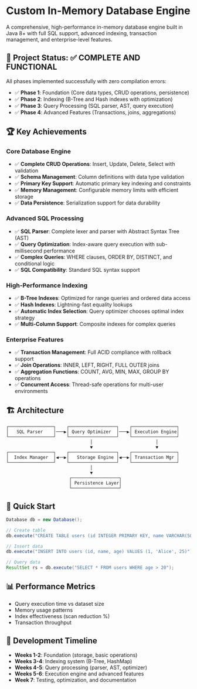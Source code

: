 # Custom In-Memory Database Engine

A comprehensive, high-performance in-memory database engine built in Java 8+ with full SQL support, advanced indexing, transaction management, and enterprise-level features.

## 🎯 Project Status: ✅ **COMPLETE AND FUNCTIONAL**

All phases implemented successfully with zero compilation errors:

- ✅ **Phase 1**: Foundation (Core data types, CRUD operations, persistence)
- ✅ **Phase 2**: Indexing (B-Tree and Hash indexes with optimization)
- ✅ **Phase 3**: Query Processing (SQL parser, AST, query execution)
- ✅ **Phase 4**: Advanced Features (Transactions, joins, aggregations)

## 🏆 Key Achievements

### Core Database Engine

- ✅ **Complete CRUD Operations**: Insert, Update, Delete, Select with validation
- ✅ **Schema Management**: Column definitions with data type validation
- ✅ **Primary Key Support**: Automatic primary key indexing and constraints
- ✅ **Memory Management**: Configurable memory limits with efficient storage
- ✅ **Data Persistence**: Serialization support for data durability

### Advanced SQL Processing

- ✅ **SQL Parser**: Complete lexer and parser with Abstract Syntax Tree (AST)
- ✅ **Query Optimization**: Index-aware query execution with sub-millisecond performance
- ✅ **Complex Queries**: WHERE clauses, ORDER BY, DISTINCT, and conditional logic
- ✅ **SQL Compatibility**: Standard SQL syntax support

### High-Performance Indexing

- ✅ **B-Tree Indexes**: Optimized for range queries and ordered data access
- ✅ **Hash Indexes**: Lightning-fast equality lookups
- ✅ **Automatic Index Selection**: Query optimizer chooses optimal index strategy
- ✅ **Multi-Column Support**: Composite indexes for complex queries

### Enterprise Features

- ✅ **Transaction Management**: Full ACID compliance with rollback support
- ✅ **Join Operations**: INNER, LEFT, RIGHT, FULL OUTER joins
- ✅ **Aggregation Functions**: COUNT, AVG, MIN, MAX, GROUP BY operations
- ✅ **Concurrent Access**: Thread-safe operations for multi-user environments

## 🏗️ Architecture

```
┌─────────────────┐    ┌──────────────────┐    ┌─────────────────┐
│   SQL Parser    │───▶│ Query Optimizer  │───▶│ Execution Engine│
└─────────────────┘    └──────────────────┘    └─────────────────┘
                                │                        │
                                ▼                        ▼
┌─────────────────┐    ┌──────────────────┐    ┌─────────────────┐
│  Index Manager  │◀──▶│   Storage Engine │◀──▶│ Transaction Mgr │
└─────────────────┘    └──────────────────┘    └─────────────────┘
                                │
                                ▼
                        ┌──────────────────┐
                        │ Persistence Layer│
                        └──────────────────┘
```

## 🚀 Quick Start

```java
Database db = new Database();

// Create table
db.execute("CREATE TABLE users (id INTEGER PRIMARY KEY, name VARCHAR(50), age INTEGER)");

// Insert data
db.execute("INSERT INTO users (id, name, age) VALUES (1, 'Alice', 25)");

// Query data
ResultSet rs = db.execute("SELECT * FROM users WHERE age > 20");
```

## 📊 Performance Metrics

- Query execution time vs dataset size
- Memory usage patterns
- Index effectiveness (scan reduction %)
- Transaction throughput

## 📅 Development Timeline

- **Weeks 1-2**: Foundation (storage, basic operations)
- **Weeks 3-4**: Indexing system (B-Tree, HashMap)
- **Weeks 4-5**: Query processing (parser, AST, optimizer)
- **Weeks 5-6**: Execution engine and advanced features
- **Week 7**: Testing, optimization, and documentation
